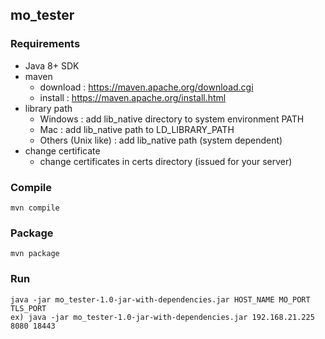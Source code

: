## mo_tester

### Requirements

- Java 8+ SDK
- maven
    - download : https://maven.apache.org/download.cgi
    - install : https://maven.apache.org/install.html
- library path
    - Windows : add lib_native directory to system environment PATH
    - Mac : add lib_native path to LD_LIBRARY_PATH
    - Others (Unix like) : add lib_native path (system dependent)
- change certificate
    - change certificates in certs directory (issued for your server)

### Compile

```
mvn compile
```

### Package

```
mvn package
```

### Run

```
java -jar mo_tester-1.0-jar-with-dependencies.jar HOST_NAME MO_PORT TLS_PORT
ex) java -jar mo_tester-1.0-jar-with-dependencies.jar 192.168.21.225 8080 18443
```